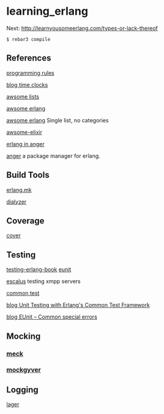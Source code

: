 # learning_erlang

Next: http://learnyousomeerlang.com/types-or-lack-thereof

    $ rebar3 compile

## References
[programming rules](http://www.erlang.se/doc/programming_rules.shtml)

[blog time clocks](https://pavpanchekha.com/blog/time-clocks.html)

[awsome lists](https://awesomerepos.com/erlang)

[awsome erlang](https://github.com/drobakowski/awesome-erlang)

[awsome erlang](https://github.com/uhub/awesome-erlang) Single list, no categories

[awsome-elixir](https://github.com/h4cc/awesome-elixir)

[erlang in anger](https://github.com/heroku/erlang-in-anger)

[anger](https://github.com/agner/agner) a package manager for erlang.

## Build Tools
[erlang.mk](https://github.com/ninenines/erlang.mk)

[dialyzer](http://erlang.org/doc/man/dialyzer.html)

## Coverage

[cover](http://erlang.org/doc/man/cover.html)

## Testing

[testing-erlang-book](https://github.com/zkessin/testing-erlang-book)
[eunit](http://erlang.org/doc/man/eunit.html)

[escalus](https://github.com/esl/escalus) testing xmpp servers

[common test](http://erlang.org/doc/apps/common_test/index.html)

[blog Unit Testing with Erlang's Common Test Framework](https://streamhacker.com/2008/11/26/unit-testing-with-erlangs-common-test-framework/)

[blog EUnit – Common special errors](https://erlcode.wordpress.com/2010/10/10/eunit-common-special-errors/)

## Mocking

### [meck](https://github.com/eproxus/meck)

### [mockgyver](https://github.com/klajo/mockgyver)

## Logging
[lager](https://github.com/erlang-lager/lager)

